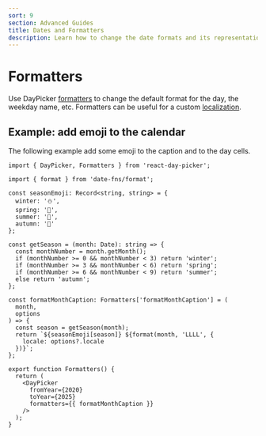 ```yaml
---
sort: 9
section: Advanced Guides
title: Dates and Formatters
description: Learn how to change the date formats and its representation in the calendar.
---
```


# Formatters

Use DayPicker [formatters](/api/interfaces/daypickerdefaultprops#formatters) to change
the default format for the day, the weekday name, etc. Formatters can be useful for
a custom [localization](/basics/localization).

## Example: add emoji to the calendar

The following example add some emoji to the caption and to the day cells.

```tsx example fileName="Formatters.tsx"
import { DayPicker, Formatters } from 'react-day-picker';

import { format } from 'date-fns/format';

const seasonEmoji: Record<string, string> = {
  winter: '⛄️',
  spring: '🌸',
  summer: '🌻',
  autumn: '🍂'
};

const getSeason = (month: Date): string => {
  const monthNumber = month.getMonth();
  if (monthNumber >= 0 && monthNumber < 3) return 'winter';
  if (monthNumber >= 3 && monthNumber < 6) return 'spring';
  if (monthNumber >= 6 && monthNumber < 9) return 'summer';
  else return 'autumn';
};

const formatMonthCaption: Formatters['formatMonthCaption'] = (
  month,
  options
) => {
  const season = getSeason(month);
  return `${seasonEmoji[season]} ${format(month, 'LLLL', {
    locale: options?.locale
  })}`;
};

export function Formatters() {
  return (
    <DayPicker
      fromYear={2020}
      toYear={2025}
      formatters={{ formatMonthCaption }}
    />
  );
}
```
